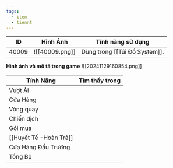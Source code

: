 ```yaml
---
tags:
  - item
  - tiennt
---
```


| ID    | Hình Ảnh       | Tính năng sử dụng             |
| ----- | -------------- | ----------------------------- |
| 40009 | ![[40009.png]] | Dùng trong [[Túi Đồ System]]. |
**Hình ảnh và mô tả trong game**
![[20241129160854.png]]

| Tính Năng           | Tìm thấy trong |
| ------------------- | :------------: |
| Vượt Ải             |                |
| Cửa Hàng            |                |
| Vòng quay           |                |
| Chiến dịch          |                |
| Gói mua             |                |
| [[Huyết Tế -Hoàn Trả]]        |                |
| Cửa Hàng Đấu Trường |                |
| Tổng Bộ             |                |


